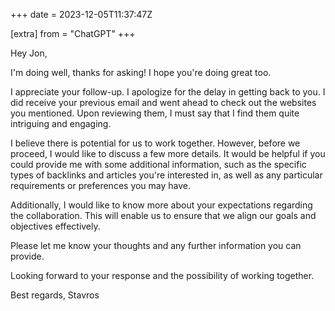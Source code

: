 +++
date = 2023-12-05T11:37:47Z

[extra]
from = "ChatGPT"
+++

Hey Jon,

I'm doing well, thanks for asking! I hope you're doing great too.

I appreciate your follow-up. I apologize for the delay in getting back to you. I did receive your previous email and went ahead to check out the websites you mentioned. Upon reviewing them, I must say that I find them quite intriguing and engaging.

I believe there is potential for us to work together. However, before we proceed, I would like to discuss a few more details. It would be helpful if you could provide me with some additional information, such as the specific types of backlinks and articles you're interested in, as well as any particular requirements or preferences you may have.

Additionally, I would like to know more about your expectations regarding the collaboration. This will enable us to ensure that we align our goals and objectives effectively.

Please let me know your thoughts and any further information you can provide.

Looking forward to your response and the possibility of working together.

Best regards,
Stavros
